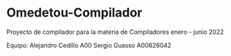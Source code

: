 # Omedetou-Compilador
Proyecto de compilador para la materia de Compiladores enero - junio 2022

Equipo:
Alejandro Cedillo A00
Sergio Guasso A00826042
